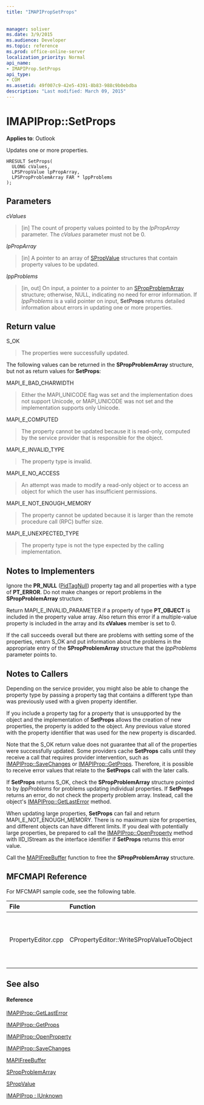 ```yaml
---
title: "IMAPIPropSetProps"
 
 
manager: soliver
ms.date: 3/9/2015
ms.audience: Developer
ms.topic: reference
ms.prod: office-online-server
localization_priority: Normal
api_name:
- IMAPIProp.SetProps
api_type:
- COM
ms.assetid: 49f007c9-42e5-4391-8b83-988c9b0ebdba
description: "Last modified: March 09, 2015"
---
```


# IMAPIProp::SetProps

  
  
**Applies to**: Outlook 
  
Updates one or more properties.
  
```
HRESULT SetProps(
  ULONG cValues,
  LPSPropValue lpPropArray,
  LPSPropProblemArray FAR * lppProblems
);
```

## Parameters

 _cValues_
  
> [in] The count of property values pointed to by the  _lpPropArray_ parameter. The  _cValues_ parameter must not be 0. 
    
 _lpPropArray_
  
> [in] A pointer to an array of [SPropValue](spropvalue.md) structures that contain property values to be updated. 
    
 _lppProblems_
  
> [in, out] On input, a pointer to a pointer to an [SPropProblemArray](spropproblemarray.md) structure; otherwise, NULL, indicating no need for error information. If  _lppProblems_ is a valid pointer on input, **SetProps** returns detailed information about errors in updating one or more properties. 
    
## Return value

S_OK 
  
> The properties were successfully updated.
    
The following values can be returned in the **SPropProblemArray** structure, but not as return values for **SetProps**:
  
MAPI_E_BAD_CHARWIDTH 
  
> Either the MAPI_UNICODE flag was set and the implementation does not support Unicode, or MAPI_UNICODE was not set and the implementation supports only Unicode.
    
MAPI_E_COMPUTED 
  
> The property cannot be updated because it is read-only, computed by the service provider that is responsible for the object.
    
MAPI_E_INVALID_TYPE 
  
> The property type is invalid.
    
MAPI_E_NO_ACCESS 
  
> An attempt was made to modify a read-only object or to access an object for which the user has insufficient permissions.
    
MAPI_E_NOT_ENOUGH_MEMORY 
  
> The property cannot be updated because it is larger than the remote procedure call (RPC) buffer size.
    
MAPI_E_UNEXPECTED_TYPE 
  
> The property type is not the type expected by the calling implementation.
    
## Notes to Implementers

Ignore the **PR_NULL** ([PidTagNull](pidtagnull-canonical-property.md)) property tag and all properties with a type of **PT_ERROR**. Do not make changes or report problems in the **SPropProblemArray** structure. 
  
Return MAPI_E_INVALID_PARAMETER if a property of type **PT_OBJECT** is included in the property value array. Also return this error if a multiple-value property is included in the array and its **cValues** member is set to 0. 
  
If the call succeeds overall but there are problems with setting some of the properties, return S_OK and put information about the problems in the appropriate entry of the **SPropProblemArray** structure that the  _lppProblems_ parameter points to. 
  
## Notes to Callers

Depending on the service provider, you might also be able to change the property type by passing a property tag that contains a different type than was previously used with a given property identifier.
  
If you include a property tag for a property that is unsupported by the object and the implementation of **SetProps** allows the creation of new properties, the property is added to the object. Any previous value stored with the property identifier that was used for the new property is discarded. 
  
Note that the S_OK return value does not guarantee that all of the properties were successfully updated. Some providers cache **SetProps** calls until they receive a call that requires provider intervention, such as [IMAPIProp::SaveChanges](imapiprop-savechanges.md) or [IMAPIProp::GetProps](imapiprop-getprops.md). Therefore, it is possible to receive error values that relate to the **SetProps** call with the later calls. 
  
If **SetProps** returns S_OK, check the **SPropProblemArray** structure pointed to by  _lppProblems_ for problems updating individual properties. If **SetProps** returns an error, do not check the property problem array. Instead, call the object's [IMAPIProp::GetLastError](imapiprop-getlasterror.md) method. 
  
When updating large properties, **SetProps** can fail and return MAPI_E_NOT_ENOUGH_MEMORY. There is no maximum size for properties, and different objects can have different limits. If you deal with potentially large properties, be prepared to call the [IMAPIProp::OpenProperty](imapiprop-openproperty.md) method with IID_IStream as the interface identifier if **SetProps** returns this error value. 
  
Call the [MAPIFreeBuffer](mapifreebuffer.md) function to free the **SPropProblemArray** structure. 
  
## MFCMAPI Reference

For MFCMAPI sample code, see the following table.
  
|**File**|**Function**|**Comment**|
|:-----|:-----|:-----|
|PropertyEditor.cpp  <br/> |CPropertyEditor::WriteSPropValueToObject  <br/> |MFCMAPI uses the **IMAPIProp::SetProps** method to write a property back to an object after the property has been edited.  <br/> |
   
## See also

#### Reference

[IMAPIProp::GetLastError](imapiprop-getlasterror.md)
  
[IMAPIProp::GetProps](imapiprop-getprops.md)
  
[IMAPIProp::OpenProperty](imapiprop-openproperty.md)
  
[IMAPIProp::SaveChanges](imapiprop-savechanges.md)
  
[MAPIFreeBuffer](mapifreebuffer.md)
  
[SPropProblemArray](spropproblemarray.md)
  
[SPropValue](spropvalue.md)
  
[IMAPIProp : IUnknown](imapipropiunknown.md)

